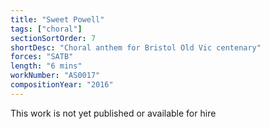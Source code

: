 ```yaml
---
title: "Sweet Powell"
tags: ["choral"]
sectionSortOrder: 7
shortDesc: "Choral anthem for Bristol Old Vic centenary"
forces: "SATB"
length: "6 mins"
workNumber: "AS0017"
compositionYear: "2016"
---
```

This work is not yet published or available for hire